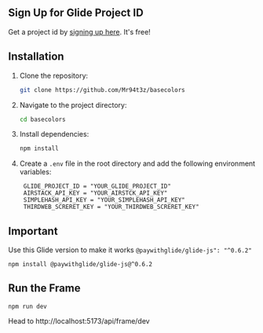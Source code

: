 ## Sign Up for Glide Project ID
Get a project id by [signing up here](https://paywithglide.xyz/). It's free!

## Installation
1. Clone the repository:
   ```bash
   git clone https://github.com/Mr94t3z/basecolors
   ```
2. Navigate to the project directory:
   ```bash
   cd basecolors
   ```
3. Install dependencies:
   ```bash
   npm install
   ```
4. Create a `.env` file in the root directory and add the following environment variables:
   ```plaintext
    GLIDE_PROJECT_ID = "YOUR_GLIDE_PROJECT_ID"
    AIRSTACK_API_KEY = "YOUR_AIRSTCK_API_KEY"
    SIMPLEHASH_API_KEY = "YOUR_SIMPLEHASH_API_KEY"
    THIRDWEB_SCRERET_KEY = "YOUR_THIRDWEB_SCRERET_KEY"
   ```

## Important
Use this Glide version to make it works `@paywithglide/glide-js": "^0.6.2"`
```
npm install @paywithglide/glide-js@^0.6.2
```

## Run the Frame
```
npm run dev
```

Head to http://localhost:5173/api/frame/dev